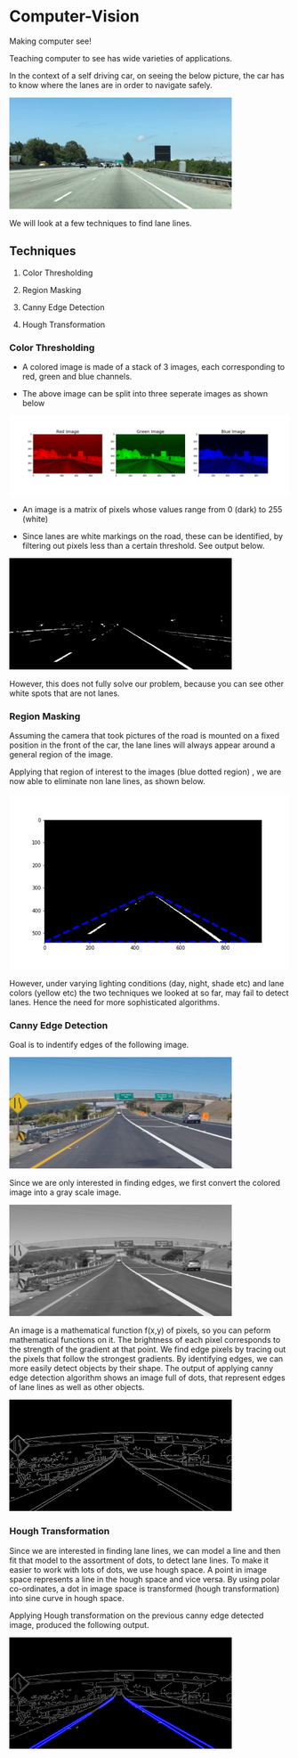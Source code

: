 # Computer-Vision
Making computer see!

Teaching computer to see has wide varieties of applications.

In the context of a self driving car, on seeing the below picture, the car has to know where the lanes are in order to navigate safely.

<img src="https://github.com/buddha216g/Computer-Vision/blob/exercises/001-Color-Selection/test.jpg" width="400" height="200">

We will look at a few techniques to find lane lines.

## Techniques ##

 1. Color Thresholding
 
 2. Region Masking
 
 3. Canny Edge Detection
 
 4. Hough Transformation


### Color Thresholding ###

 - A colored image is made of a stack of 3 images, each corresponding to red, green and blue channels.
 
 - The above image can be split into three seperate images as shown below
 
 <img src="https://github.com/buddha216g/Computer-Vision/blob/exercises/001-Color-Selection/rgb_channels.jpg" >
 

 - An image is a matrix of pixels whose values range from 0 (dark) to 255 (white)
 
 - Since lanes are white markings on the road, these can be identified, by filtering out pixels less than a certain threshold. See output below.
 
 
 <img src="https://github.com/buddha216g/Computer-Vision/blob/exercises/001-Color-Selection/color_select.jpg" width="400" height="200" >
 
 However, this does not fully solve our problem, because you can see other white spots that are not lanes.



### Region Masking ###

Assuming the camera that took pictures of the road is mounted on a fixed position in the front of the car, the lane lines will always appear around a general region of the image.

Applying that region of interest to the images (blue dotted region) , we are now able to eliminate non lane lines, as shown below.

<img src="https://github.com/buddha216g/Computer-Vision/blob/exercises/002-Color_plus_Region_Selection/color_region_selection.jpg"  >

However, under varying lighting conditions (day, night, shade etc) and lane colors (yellow etc) the two techniques we looked at so far, may fail to detect lanes. Hence the need for more sophisticated algorithms.



### Canny Edge Detection ###

Goal is to indentify edges of the following image. 

<img src="https://github.com/buddha216g/Computer-Vision/blob/exercises/003-CannyEdgeDetection/exit-ramp.jpg" width="400" height="200" >

Since we are only interested in finding edges, we first convert the colored image into a gray scale image.

<img src="https://github.com/buddha216g/Computer-Vision/blob/exercises/003-CannyEdgeDetection/gray-exit-ramp.jpg" width="400" height="200" >

An image is a mathematical function f(x,y) of pixels, so you can peform mathematical functions on it.
The brightness of each pixel corresponds to the strength of the gradient at that point. We find edge pixels by tracing out the pixels that follow the strongest gradients. By identifying edges, we can more easily detect objects by their shape.  The output of applying canny edge detection algorithm shows an image full of dots, that represent edges of lane lines as well as other objects.

<img src="https://github.com/buddha216g/Computer-Vision/blob/exercises/003-CannyEdgeDetection/edges-exit-ramp.jpg" width="400" height="200" >




### Hough Transformation ###

Since we are interested in finding lane lines, we can model a line and then fit that model to the assortment of dots, to detect lane lines.
To make it easier to work with lots of dots, we use hough space. A point in image space represents a line in the hough space and vice versa.
By using polar co-ordinates, a dot in image space is transformed (hough transformation) into sine curve in hough space.

Applying Hough transformation on the previous canny edge detected image, produced the following output.

<img src="https://github.com/buddha216g/Computer-Vision/blob/exercises/004-Hough-Transformation/hough-exit-ramp.jpg" width="400" height="200" >


